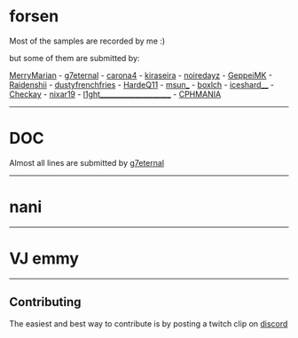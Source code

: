 # forsen

Most of the samples are recorded by me :) 

but some of them are submitted by:

[MerryMarian](https://www.twitch.tv/merrymarian) - [g7eternal](https://www.twitch.tv/g7eternal) - [carona4](https://www.twitch.tv/carona4) - [kiraseira](https://www.twitch.tv/kiraseira) - [noiredayz](https://www.twitch.tv/noiredayz) - [GeppeiMK](https://www.twitch.tv/geppeimk) - [Raidenshii](https://www.twitch.tv/raidenshii) - [dustyfrenchfries](https://www.twitch.tv/dustyfrenchfries) - [HardeQ11](https://www.twitch.tv/hardeq11) - [msun_](https://www.twitch.tv/msun_) - [boxlch](https://www.twitch.tv/boxlch) - [iceshard__](https://www.twitch.tv/iceshard__) - [Checkay](https://www.twitch.tv/checkay) - [nixar19](https://www.twitch.tv/nixar19) - [l1ght____________________](https://www.twitch.tv/l1ght____________________) - [CPHMANIA](https://www.twitch.tv/cphmania)

---

# DOC

Almost all lines are submitted by [g7eternal](https://www.twitch.tv/g7eternal)

---

# nani

---

# VJ emmy

---


## Contributing
The easiest and best way to contribute is by posting a twitch clip on [discord](https://discord.gg/AEH2wrF8Vc) 
